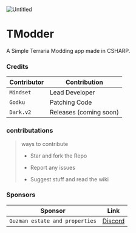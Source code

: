 ![Untitled](https://github.com/GodkuDBL/TModder/assets/155781220/ca54c42d-fab8-4256-8f52-c28f4713c373)

# TModder
A Simple Terraria Modding app made in CSHARP.




### Credits

| Contributor       | Contribution                               |
|-------------------|--------------------------------------------|
| `Mindset`           | Lead Developer                             |
| `Godku`             | Patching Code                              |
| `Dark.v2`          | Releases (coming soon)                     |

### contributations
> ways to contribute
> - Star and fork the Repo
>   
> - Report any issues
>   
> - Suggest stuff and read the wiki
>

### Sponsors

| Sponsor       | Link |
|-------------------|-----------------------|
| `Guzman estate and properties`|   [Discord](https://discord.gg/m7VFzSKX)        |
